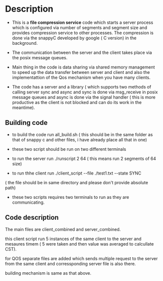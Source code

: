 
# Description 

* This is a **file compression service** code which starts a server process which is configured via number of segments and segment size and provides compression      service to other processes. The compression is done via the snappyC developed by google ( C version) in the background.

* The communication between the server and the client takes place via the posix message queues.

* Main thing in the code is data sharing via shared memory management to speed up the data transfer between server and client and also the implementattion of the Qos mechanism when you have many clients. 

* The code has a server and a library ( which supports two methods of calling server sync and async and sync is done via msg_receive in posix message queues and async is done via the signal handler ( this is more productive as the client is not blocked and can do its work in the meantime).

## Building code
* to build the code run all_build.sh ( this should be in the same folder as that of snappy c and other files, i have already place all that in one)



* these two script should be run on two different terminals  
* to run the server run   ./runscript 2 64 ( this means run 2 segments of 64 size) 

* to run thhe client run  ./client_script --file ./test1.txt --state SYNC 

( the file should be in same directory and please don't provide absolute path)




* these two scripts requires two terminals to run as they are communicating. 

## Code description

The main files are client_combined and server_combined.

this client script run 5 instances of the same client to the server and mesaures timem ( 5 were taken and then value was averaged to calcullate CST). 


for QOS separate files are added which sends multiple request to the server from the same client and corressponding server file is also there. 

building mechanism is same as that above.
